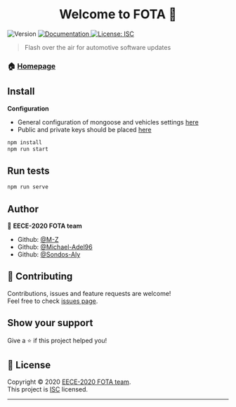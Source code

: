 <h1 align="center">Welcome to FOTA 👋</h1>
<p>
  <img alt="Version" src="https://img.shields.io/badge/version-v1.0.0-blue.svg?cacheSeconds=2592000" />
  <a href="https://34.65.7.33/API" target="_blank">
    <img alt="Documentation" src="https://img.shields.io/badge/documentation-yes-brightgreen.svg" />
  </a>
  <a href="https://opensource.org/licenses/ISC" target="_blank">
    <img alt="License: ISC" src="https://img.shields.io/badge/License-ISC-yellow.svg" />
  </a>
</p>

> Flash over the air for automotive software updates

### 🏠 [Homepage](https://34.65.7.33/)

## Install

**Configuration**

* General configuration of mongoose and vehicles settings [here](https://github.com/M-Z/FOTA/tree/master/cloud/Server/config)
* Public and private keys should be placed [here](https://github.com/M-Z/FOTA/tree/master/cloud/Server/Car%20keys)

```sh
npm install
npm run start
```

## Run tests

```sh
npm run serve
```

## Author

👤 **EECE-2020 FOTA team**

* Github: [@M-Z](https://github.com/M-Z)
* Github: [@Michael-Adel96](https://github.com/Michael-Adel96)
* Github: [@Sondos-Aly](https://github.com/Sondos-Aly)

## 🤝 Contributing

Contributions, issues and feature requests are welcome!<br />Feel free to check [issues page](https://github.com/M-Z/FOTA/issues).

## Show your support

Give a ⭐️ if this project helped you!

## 📝 License

Copyright © 2020 [EECE-2020 FOTA team](https://github.com/M-Z).<br />
This project is [ISC](https://opensource.org/licenses/ISC) licensed.

***
